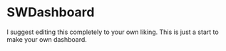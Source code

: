 # SWDashboard
I suggest editing this completely to your own liking. This is just a start to make your own dashboard.

